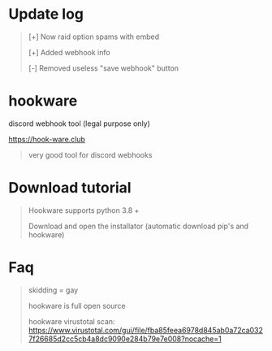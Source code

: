 # Update log
> [+] Now raid option spams with embed
>
> [+] Added webhook info
> 
> [-] Removed useless "save webhook" button

# hookware
discord webhook tool (legal purpose only)
>
https://hook-ware.club

> very good tool for discord webhooks

# Download tutorial

> Hookware supports python 3.8 +
> 
> Download and open the installator (automatic download pip's and hookware)

# Faq

> skidding =  gay
> 
> hookware is full open source
>
> hookware virustotal scan: https://www.virustotal.com/gui/file/fba85feea6978d845ab0a72ca0327f26685d2cc5cb4a8dc9090e284b79e7e008?nocache=1
